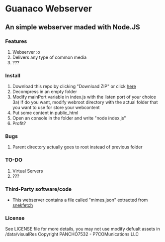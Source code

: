# Guanaco Webserver
## An simple webserver maded with Node.JS

### Features
1) Webserver :o
2) Delivers any type of common media
3) ???

### Install
1) Download this repo by clicking "Download ZIP" or click [here](https://github.com/PANCHO7532/guanaco-webserver/archive/master.zip)
2) Decompress in an empty folder
3) Modify mainPort variable in index.js with the listen port of your choice
3a) If do you want, modify webroot directory with the actual folder that you want to use for store your webcontent
4) Put some content in public_html
5) Open an console in the folder and write "node index.js"
6) Profit?

### Bugs
1) Parent directory actually goes to root instead of previous folder

### TO-DO
1) Virtual Servers
2) ???

### Third-Party software/code
- This webserver contains a file called "mimes.json" extracted from [snekfetch](https://github.com/devsnek/snekfetch)

### License
See LICENSE file for more details, you may not use modify defualt assets in /data/visualRes
Copyright PANCHO7532 - P7COMunications LLC
